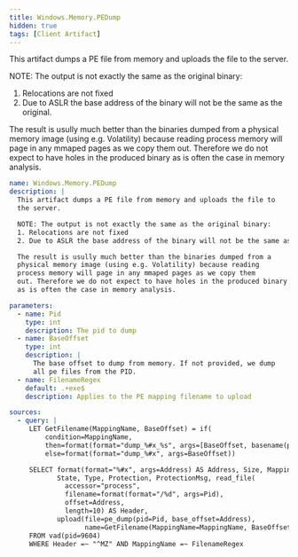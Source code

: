 ```yaml
---
title: Windows.Memory.PEDump
hidden: true
tags: [Client Artifact]
---
```


This artifact dumps a PE file from memory and uploads the file to
the server.

NOTE: The output is not exactly the same as the original binary:
1. Relocations are not fixed
2. Due to ASLR the base address of the binary will not be the same as the original.

The result is usully much better than the binaries dumped from a
physical memory image (using e.g. Volatility) because reading
process memory will page in any mmaped pages as we copy them
out. Therefore we do not expect to have holes in the produced binary
as is often the case in memory analysis.


```yaml
name: Windows.Memory.PEDump
description: |
  This artifact dumps a PE file from memory and uploads the file to
  the server.

  NOTE: The output is not exactly the same as the original binary:
  1. Relocations are not fixed
  2. Due to ASLR the base address of the binary will not be the same as the original.

  The result is usully much better than the binaries dumped from a
  physical memory image (using e.g. Volatility) because reading
  process memory will page in any mmaped pages as we copy them
  out. Therefore we do not expect to have holes in the produced binary
  as is often the case in memory analysis.

parameters:
  - name: Pid
    type: int
    description: The pid to dump
  - name: BaseOffset
    type: int
    description: |
      The base offset to dump from memory. If not provided, we dump
      all pe files from the PID.
  - name: FilenameRegex
    default: .+exe$
    description: Applies to the PE mapping filename to upload

sources:
  - query: |
     LET GetFilename(MappingName, BaseOffset) = if(
         condition=MappingName,
         then=format(format="dump_%#x_%s", args=[BaseOffset, basename(path=MappingName)]),
         else=format(format="dump_%#x", args=BaseOffset))

     SELECT format(format="%#x", args=Address) AS Address, Size, MappingName,
            State, Type, Protection, ProtectionMsg, read_file(
              accessor="process",
              filename=format(format="/%d", args=Pid),
              offset=Address,
              length=10) AS Header,
            upload(file=pe_dump(pid=Pid, base_offset=Address),
                   name=GetFilename(MappingName=MappingName, BaseOffset=Address)) AS Upload
     FROM vad(pid=9604)
     WHERE Header =~ "^MZ" AND MappingName =~ FilenameRegex

```

